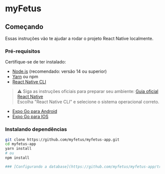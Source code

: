 # myFetus 
## Começando

Essas instruções vão te ajudar a rodar o projeto React Native localmente.

### Pré-requisitos

Certifique-se de ter instalado:

- [Node.js](https://nodejs.org/) (recomendado: versão 14 ou superior)
- [Yarn](https://classic.yarnpkg.com/lang/en/) ou npm
- [React Native CLI](https://reactnative.dev/docs/environment-setup)

> ⚠️ Siga as instruções oficiais para preparar seu ambiente:
> [Guia oficial React Native](https://reactnative.dev/docs/environment-setup)  
> Escolha "React Native CLI" e selecione o sistema operacional correto.

- [Expo Go para Android](https://play.google.com/store/apps/details?id=host.exp.exponent&referrer=www)
- [Expo Go para IOS](https://itunes.apple.com/app/apple-store/id982107779)

### Instalando dependências

```bash
git clone https://github.com/myfetus/myfetus-app.git
cd myfetus-app
yarn install
# ou
npm install

### [Configurando a database](https://github.com/myfetus/myfetus-app/tree/backend/myFetus/backend/PostgresQL.md)

